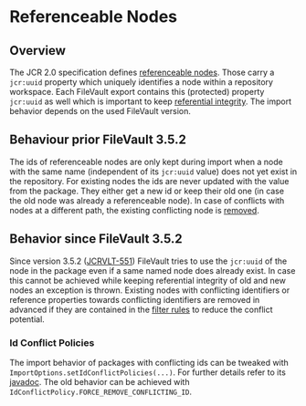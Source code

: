 <!--
   Licensed to the Apache Software Foundation (ASF) under one or more
   contributor license agreements.  See the NOTICE file distributed with
   this work for additional information regarding copyright ownership.
   The ASF licenses this file to You under the Apache License, Version 2.0
   (the "License"); you may not use this file except in compliance with
   the License.  You may obtain a copy of the License at

       http://www.apache.org/licenses/LICENSE-2.0

   Unless required by applicable law or agreed to in writing, software
   distributed under the License is distributed on an "AS IS" BASIS,
   WITHOUT WARRANTIES OR CONDITIONS OF ANY KIND, either express or implied.
   See the License for the specific language governing permissions and
   limitations under the License.
-->

# Referenceable Nodes

<!-- MACRO{toc} -->

## Overview

The JCR 2.0 specification defines [referenceable nodes][1]. Those carry a `jcr:uuid` property which uniquely identifies a node within a repository workspace. Each FileVault export contains this (protected) property `jcr:uuid` as well which is important to keep [referential integrity][2].
The import behavior depends on the used FileVault version.

## Behaviour prior FileVault 3.5.2

The ids of referenceable nodes are only kept during import when a node with the same name (independent of its `jcr:uuid` value) does not yet exist in the repository. For existing nodes the ids are never updated with the value from the package. They either get a new id or keep their old one (in case the old node was already a referenceable node). In case of conflicts with nodes at a different path, the existing conflicting node is [removed][5].

## Behavior since FileVault 3.5.2

Since version 3.5.2 ([JCRVLT-551](https://issues.apache.org/jira/browse/JCRVLT-551)) FileVault tries to use the `jcr:uuid` of the node in the package even if a same named node does already exist. In case this cannot be achieved while keeping referential integrity of old and new nodes an exception is thrown. Existing nodes with conflicting identifiers or reference properties towards conflicting identifiers are removed in advanced if they are contained in the [filter rules][4] to reduce the conflict potential.

### Id Conflict Policies

The import behavior of packages with conflicting ids can be tweaked with `ImportOptions.setIdConflictPolicies(...)`. For further details refer to its [javadoc][3]. The old behavior can be achieved with `IdConflictPolicy.FORCE_REMOVE_CONFLICTING_ID`.

[1]: https://docs.adobe.com/content/docs/en/spec/jcr/2.0/3_Repository_Model.html#3.8%20Referenceable%20Nodes
[2]: https://docs.adobe.com/content/docs/en/spec/jcr/2.0/3_Repository_Model.html#3.8.2%20Referential%20Integrity
[3]: apidocs/org/apache/jackrabbit/vault/fs/api/IdConflictPolicies.html
[4]: filter.html
[5]: https://docs.adobe.com/content/docs/en/spec/jcr/2.0/11_Import.html#11.8.2%20Remove%20Existing%20Node